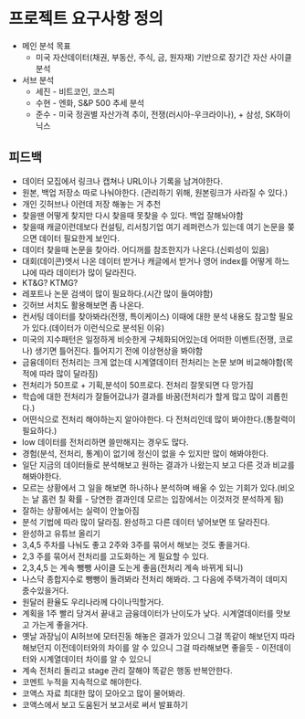 # 프로젝트 요구사항 정의

- 메인 분석 목표
    - 미국 자산데이터(채권, 부동산, 주식, 금, 원자재) 기반으로 장기간 자산 사이클 분석
- 서브 분석
    - 세진 - 비트코인, 코스피
    - 수현 - 엔화, S&P 500 추세 분석
    - 준수 - 미국 정권별 자산가격 추이, 전쟁(러시아-우크라이나), + 삼성, SK하이닉스



## 피드백

- 데이터 모집에서 링크나 캡쳐나 URL이나 기록을 남겨야한다.
- 원본, 백업 저장소 따로 나눠야한다. (관리하기 위해, 원본링크가 사라질 수 있다.)
- 개인 깃허브나 이런데 저장 해놓는 거 추천
- 찾을땐 어떻게 찾지만 다시 찾을때 못찾을 수 있다. 백업 잘해놔야함
- 찾을때 캐글이런데보다 컨설팅, 리서칭기업 여기 레퍼런스가 있는데 여기 논문을 쫒으면 데이터 필요한게 보인다.
- 데이터 찾을때 논문을 찾아라. 어디꺼를 참조한지가 나온다.(신뢰성이 있음)
- 대회(데이콘)엣서 나온 데이터 받거나 캐글에서 받거나 영어 index를 어떻게 하느냐에 따라 데이터가 많이 달라진다.
- KT&G? KTMG?
- 레포트나 논문 검색이 많이 필요하다.(시간 많이 들여야함)
- 깃허브 서치도 활용해보면 좀 나온다.
- 컨서팅 데이터를 찾아봐라(전쟁, 특이케이스) 이때에 대한 분석 내용도 참고할 필요가 있다.(데이터가 이런식으로 분석된 이유)
- 미국의 지수패턴은 일정하게 비슷한게 구체화되어있는데 어떠한 이벤트(전쟁, 코로나) 생기면 틀어진다. 틀어지기 전에 이상현상을 봐야함
- 금융데이터 전처리는 크게 없는데 시계열데이터 전처리는 논문 보며 비교해야함(목적에 따라 많이 달라짐)
- 전처리가 50프로 + 기획,분석이 50프로다.  전처리 잘못되면 다 망가짐
- 학습에 대한 전처리가 잘들어갔냐가 결과를 바꿈(전처리가 할게 많고 많이 괴롭힌다.)
- 어떤식으로 전처리 해야하는지 알아야한다. 다 전처리인데 많이 봐야한다.(통찰력이 필요하다.)
- low 데이터를 전처리하면 쓸만해지는 경우도 많다.
- 경험(분석, 전처리, 통계)이 없기에 정신이 없을 수 있지만 많이 해봐야한다.
- 일단 지금의 데이터들로 분석해보고 원하는 결과가 나왔는지 보고 다른 것과 비교를 해봐야한다.
- 모르는 상황에서 그 일을 해보면 하나하나 분석하며 배울 수 있는 기회가 있다.(비오는 날 홈런 칠 확률 - 당연한 결과인데 모르는 입장에서는 이것저것 분석하게 됨)
- 잘하는 상황에서는 실력이 안높아짐
- 분석 기법에 따라 많이 달라짐. 완성하고 다른 데이터 넣어보면 또 달라진다.
- 완성하고 유튜브 올리기
- 3,4,5 주차를 나눠도 좋고 2주와 3주를 묶어서 해보는 것도 좋을거다.
- 2,3 주를 묶어서 전처리를 고도화하는 게 필요할 수 있다.
- 2,3,4,5 는 계속 뺑뺑 사이클 도는게 좋음(전처리 계속 바뀌게 되니)
- 나스닥 종합지수로 뺑뺑이 돌려봐라 전처리 해봐라. 그 다음에 주택가격이 데미지 줈수있을거다.
- 원달러 환율도 우리나라께 다이나믹할거다.
- 계획을 1주 빨리 당겨서 끝내고 금융데이터가 난이도가 낮다.  시계열데이터를 맛보고 가는게 좋을거다.
- 옛날 과장님이 AI허브에 모터진동 해놓은 결과가 있으니 그걸 똑같이 해보던지 따라해보던지 이전데이터와의 차이를 알 수 있으니 그걸 따라해보면 좋을듯 - 이전데이터와 시계열데이터 차이를 알 수 있으니
- 계속 전처리 돌리고 stage 관리 잘해야 똑같은 행동 반복안한다.
- 코멘트 누적을 지속적으로 해야한다.
- 코액스 자료 최대한 많이 모아오고 많이 물어봐라.
- 코액스에서 보고 도움된거 보고서로 써서 발표하기
